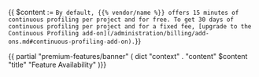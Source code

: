 {{ $content := `By default, {{% vendor/name %}} offers 15 minutes of continuous profiling per project and for free.
To get 30 days of continuous profiling per project and for a fixed fee, [upgrade to the Continuous Profiling add-on](/administration/billing/add-ons.md#continuous-profiling-add-on).`}}

{{ partial "premium-features/banner" ( dict "context" . "content" $content "title" "Feature Availability" )}}